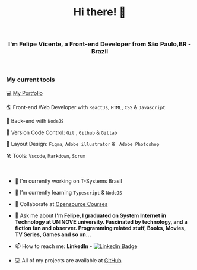 
<h1 align="center">Hi there! 👋 </h1>
 <br>
 <h3 align="center">
  I'm Felipe Vicente, a Front-end Developer from São Paulo,BR - Brazil
  </h3>

 <br>
 
 ### My current tools
 
💻 [My Portfolio](https://felipe-gomes-vicente.github.io/portfolio/)
 
🌎 Front-end Web Developer with `ReactJs`, `HTML`, `CSS` & `Javascript`

📡 Back-end with `NodeJS`

🧰 Version Code Control: `Git` , `Github` & `Gitlab`

🎨 Layout Design: `Figma`, `Adobe illustrator` & ` Adobe Photoshop`

🛠️ Tools: `Vscode`, `Markdown`, `Scrum`

 <br>
 
- 🚀  I’m currently working on T-Systems Brasil
- 🌱 I’m currently learning `Typescript` & `NodeJS`
- 👯 Collaborate at [Opensource Courses](https://web-opensources-courses.vercel.app)
- 💬 Ask me about **I'm Felipe, I graduated on System Internet in Technology at UNINOVE university. Fascinated by technology, and a fiction fan and observer. Programming related stuff, Books, Movies, TV Series, Games and so on...**
- 📫 How to reach me: **LinkedIn** - [![Linkedin Badge](https://img.shields.io/badge/-FelipeVicente-blue?style=flat-square&logo=Linkedin&logoColor=white&link=https://www.linkedin.com/in/felipe-gomes-vicente/)](https://www.linkedin.com/in/felipe-gomes-vicente/) 

- 💻 All of my projects are available at [GitHub](https://github.com/felipe-gomes-vicente/)

<br>



